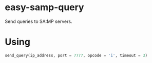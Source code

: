 # easy-samp-query
Send queries to SA:MP servers.

# Using
```python
send_query(ip_address, port = 7777, opcode = 'i', timeout = 3)
```